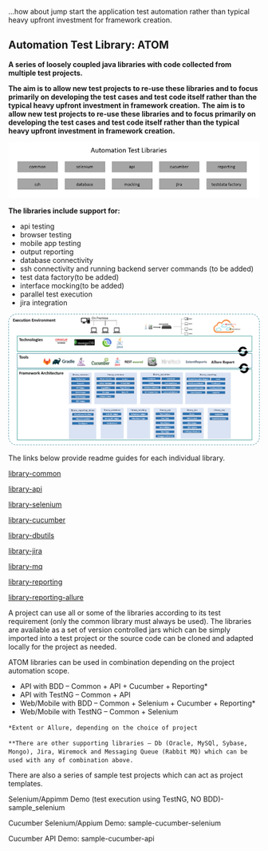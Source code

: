 ...how about jump start the application test automation rather than typical heavy upfront investment for framework creation. 

## Automation Test Library: ATOM

**A series of loosely coupled java libraries with code collected from multiple test projects.** 

**The aim is to allow new test projects to re-use these libraries and to focus primarily on developing the test cases and test code itself rather than the typical heavy upfront investment in framework creation.**
**The aim is to allow new test projects to re-use these libraries and to focus primarily on developing the test cases and test code itself rather than the typical heavy upfront investment in framework creation.**

![](library-documentation/diagrams/library-all.PNG)



**The libraries include support for:**

- api testing
- browser testing
- mobile app testing
- output reporting
- database connectivity
- ssh connectivity and running backend server commands (to be added)
- test data factory(to be added)
- interface mocking(to be added)
- parallel test execution
- jira integration


![](library-documentation/diagrams/TAFArch.png)


The links below provide readme guides for each individual library.  

[library-common](library-documentation/library-common.md)

[library-api](library-documentation/library-api.md)

[library-selenium](library-documentation/library-selenium.md)

[library-cucumber](library-documentation/library-cucumber.md)

[library-dbutils](library-documentation/library-cucumber.md)

[library-jira](library-documentation/library-jira.md)

[library-mq](library-documentation/library-mq.md)

[library-reporting](library-documentation/library-reporting.md)

[library-reporting-allure](library-documentation/library-reporting_allure.md)

A project can use all or some of the libraries according to its test requirement (only the common library must always be used).  The libraries are available as a set of version controlled jars which can be simply imported into a test project or the source code can be cloned and adapted locally for the project as needed.

ATOM libraries can be used in combination depending on the project automation scope. 

* API with BDD – Common + API + Cucumber + Reporting*
* API with TestNG – Common + API
* Web/Mobile with BDD – Common + Selenium + Cucumber + Reporting*
* Web/Mobile with TestNG – Common + Selenium

`*Extent or Allure, depending on the choice of project`

```**There are other supporting libraries – Db (Oracle, MySQl, Sybase, Mongo), Jira, Wiremock and Messaging Queue (Rabbit MQ) which can be used with any of combination above.``` 


There are also a series of sample test projects which can act as project templates.

Selenium/Appimm Demo (test execution using TestNG, NO BDD)- sample_selenium

Cucumber Selenium/Appium Demo: sample-cucumber-selenium

Cucumber API Demo: sample-cucumber-api
